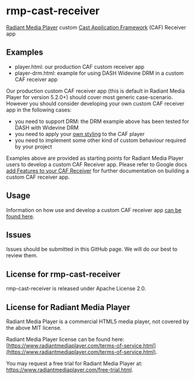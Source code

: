 # rmp-cast-receiver

[Radiant Media Player](https://www.radiantmediaplayer.com) custom [Cast Application Framework](https://developers.google.com/cast/docs/caf_receiver_overview) (CAF) Receiver app

## Examples
- player.html: our production CAF custom receiver app
- player-drm.html: example for using DASH Widevine DRM in a custom CAF receiver app

Our production custom CAF receiver app (this is default in Radiant Media Player for version 5.2.0+) should cover most generic case-scenario. 
However you should consider developing your own custom CAF receiver app in the following cases:
- you need to support DRM: the DRM example above has been tested for DASH with Widevine DRM
- you need to apply your [own styling](https://developers.google.com/cast/docs/caf_receiver_features#styling-the-player) to the CAF player
- you need to implement some other kind of custom behaviour required by your project

Examples above are provided as starting points for Radiant Media Player users to develop a custom CAF Receiver app.
Please refer to Google docs [add Features to your CAF Receiver](https://developers.google.com/cast/docs/caf_receiver_features) for further documentation on building a custom CAF receiver app.

## Usage
Information on how use and develop a custom CAF receiver app [can be found here](https://github.com/googlecast/BasicReceiverCAF).

## Issues
Issues should be submitted in this GitHub page. We will do our best to review them.

## License for rmp-cast-receiver
rmp-cast-receiver is released under Apache License 2.0.

## License for Radiant Media Player
Radiant Media Player is a commercial HTML5 media player, not covered by the above MIT license. 

Radiant Media Player license can be found here: [https://www.radiantmediaplayer.com/terms-of-service.html](https://www.radiantmediaplayer.com/terms-of-service.html). 

You may request a free trial for Radiant Media Player at: https://www.radiantmediaplayer.com/free-trial.html.
